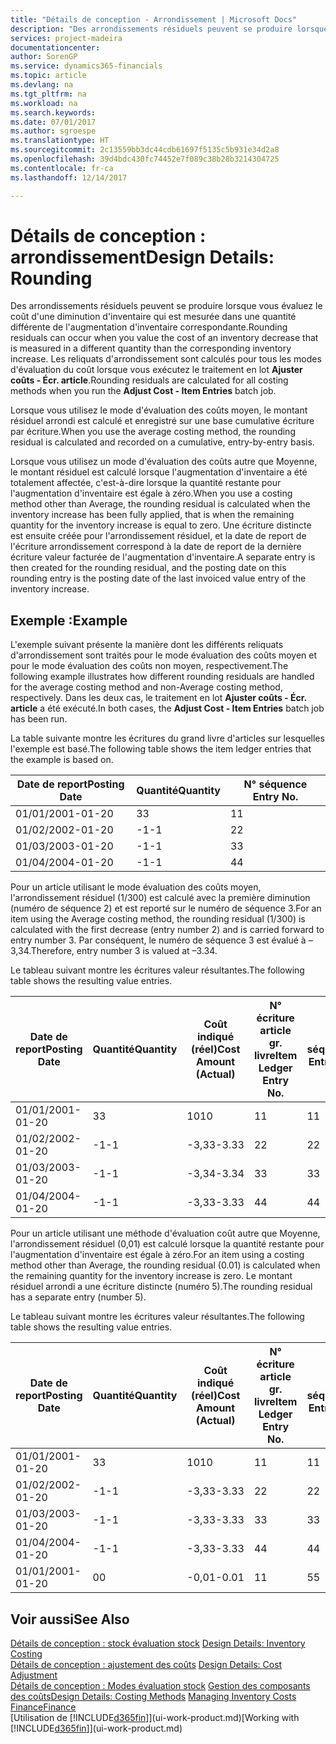 ```yaml
---
title: "Détails de conception - Arrondissement | Microsoft Docs"
description: "Des arrondissements résiduels peuvent se produire lorsque vous évaluez le coût d'une diminution d'inventaire qui est mesurée dans une quantité différente de l'augmentation d'inventaire correspondante. Les reliquats d'arrondissement sont calculés pour tous les modes d'évaluation du coût lorsque vous exécutez le traitement en lot **Ajuster coûts - Écr. article**."
services: project-madeira
documentationcenter: 
author: SorenGP
ms.service: dynamics365-financials
ms.topic: article
ms.devlang: na
ms.tgt_pltfrm: na
ms.workload: na
ms.search.keywords: 
ms.date: 07/01/2017
ms.author: sgroespe
ms.translationtype: HT
ms.sourcegitcommit: 2c13559bb3dc44cdb61697f5135c5b931e34d2a8
ms.openlocfilehash: 39d4bdc430fc74452e7f089c38b28b3214304725
ms.contentlocale: fr-ca
ms.lasthandoff: 12/14/2017

---
```

# <a name="design-details-rounding"></a><span data-ttu-id="b272d-104">Détails de conception : arrondissement</span><span class="sxs-lookup"><span data-stu-id="b272d-104">Design Details: Rounding</span></span>
<span data-ttu-id="b272d-105">Des arrondissements résiduels peuvent se produire lorsque vous évaluez le coût d'une diminution d'inventaire qui est mesurée dans une quantité différente de l'augmentation d'inventaire correspondante.</span><span class="sxs-lookup"><span data-stu-id="b272d-105">Rounding residuals can occur when you value the cost of an inventory decrease that is measured in a different quantity than the corresponding inventory increase.</span></span> <span data-ttu-id="b272d-106">Les reliquats d'arrondissement sont calculés pour tous les modes d'évaluation du coût lorsque vous exécutez le traitement en lot **Ajuster coûts - Écr. article**.</span><span class="sxs-lookup"><span data-stu-id="b272d-106">Rounding residuals are calculated for all costing methods when you run the **Adjust Cost - Item Entries** batch job.</span></span>  

 <span data-ttu-id="b272d-107">Lorsque vous utilisez le mode d'évaluation des coûts moyen, le montant résiduel arrondi est calculé et enregistré sur une base cumulative écriture par écriture.</span><span class="sxs-lookup"><span data-stu-id="b272d-107">When you use the average costing method, the rounding residual is calculated and recorded on a cumulative, entry-by-entry basis.</span></span>  

 <span data-ttu-id="b272d-108">Lorsque vous utilisez un mode d'évaluation des coûts autre que Moyenne, le montant résiduel est calculé lorsque l'augmentation d'inventaire a été totalement affectée, c'est-à-dire lorsque la quantité restante pour l'augmentation d'inventaire est égale à zéro.</span><span class="sxs-lookup"><span data-stu-id="b272d-108">When you use a costing method other than Average, the rounding residual is calculated when the inventory increase has been fully applied, that is when the remaining quantity for the inventory increase is equal to zero.</span></span> <span data-ttu-id="b272d-109">Une écriture distincte est ensuite créée pour l'arrondissement résiduel, et la date de report de l'écriture arrondissement correspond à la date de report de la dernière écriture valeur facturée de l'augmentation d'inventaire.</span><span class="sxs-lookup"><span data-stu-id="b272d-109">A separate entry is then created for the rounding residual, and the posting date on this rounding entry is the posting date of the last invoiced value entry of the inventory increase.</span></span>  

## <a name="example"></a><span data-ttu-id="b272d-110">Exemple :</span><span class="sxs-lookup"><span data-stu-id="b272d-110">Example</span></span>  
 <span data-ttu-id="b272d-111">L'exemple suivant présente la manière dont les différents reliquats d'arrondissement sont traités pour le mode évaluation des coûts moyen et pour le mode évaluation des coûts non moyen, respectivement.</span><span class="sxs-lookup"><span data-stu-id="b272d-111">The following example illustrates how different rounding residuals are handled for the average costing method and non-Average costing method, respectively.</span></span> <span data-ttu-id="b272d-112">Dans les deux cas, le traitement en lot **Ajuster coûts - Écr. article** a été exécuté.</span><span class="sxs-lookup"><span data-stu-id="b272d-112">In both cases, the **Adjust Cost - Item Entries** batch job has been run.</span></span>  

 <span data-ttu-id="b272d-113">La table suivante montre les écritures du grand livre d'articles sur lesquelles l'exemple est basé.</span><span class="sxs-lookup"><span data-stu-id="b272d-113">The following table shows the item ledger entries that the example is based on.</span></span>  

|<span data-ttu-id="b272d-114">Date de report</span><span class="sxs-lookup"><span data-stu-id="b272d-114">Posting Date</span></span>|<span data-ttu-id="b272d-115">Quantité</span><span class="sxs-lookup"><span data-stu-id="b272d-115">Quantity</span></span>|<span data-ttu-id="b272d-116">N° séquence </span><span class="sxs-lookup"><span data-stu-id="b272d-116">Entry No.</span></span>|  
|------------------|--------------|---------------|  
|<span data-ttu-id="b272d-117">01/01/20</span><span class="sxs-lookup"><span data-stu-id="b272d-117">01-01-20</span></span>|<span data-ttu-id="b272d-118">3</span><span class="sxs-lookup"><span data-stu-id="b272d-118">3</span></span>|<span data-ttu-id="b272d-119">1</span><span class="sxs-lookup"><span data-stu-id="b272d-119">1</span></span>|  
|<span data-ttu-id="b272d-120">01/02/20</span><span class="sxs-lookup"><span data-stu-id="b272d-120">02-01-20</span></span>|<span data-ttu-id="b272d-121">-1</span><span class="sxs-lookup"><span data-stu-id="b272d-121">-1</span></span>|<span data-ttu-id="b272d-122">2</span><span class="sxs-lookup"><span data-stu-id="b272d-122">2</span></span>|  
|<span data-ttu-id="b272d-123">01/03/20</span><span class="sxs-lookup"><span data-stu-id="b272d-123">03-01-20</span></span>|<span data-ttu-id="b272d-124">-1</span><span class="sxs-lookup"><span data-stu-id="b272d-124">-1</span></span>|<span data-ttu-id="b272d-125">3</span><span class="sxs-lookup"><span data-stu-id="b272d-125">3</span></span>|  
|<span data-ttu-id="b272d-126">01/04/20</span><span class="sxs-lookup"><span data-stu-id="b272d-126">04-01-20</span></span>|<span data-ttu-id="b272d-127">-1</span><span class="sxs-lookup"><span data-stu-id="b272d-127">-1</span></span>|<span data-ttu-id="b272d-128">4</span><span class="sxs-lookup"><span data-stu-id="b272d-128">4</span></span>|  

 <span data-ttu-id="b272d-129">Pour un article utilisant le mode évaluation des coûts moyen, l'arrondissement résiduel (1/300) est calculé avec la première diminution (numéro de séquence 2) et est reporté sur le numéro de séquence 3.</span><span class="sxs-lookup"><span data-stu-id="b272d-129">For an item using the Average costing method, the rounding residual (1/300) is calculated with the first decrease (entry number 2) and is carried forward to entry number 3.</span></span> <span data-ttu-id="b272d-130">Par conséquent, le numéro de séquence 3 est évalué à –3,34.</span><span class="sxs-lookup"><span data-stu-id="b272d-130">Therefore, entry number 3 is valued at –3.34.</span></span>  

 <span data-ttu-id="b272d-131">Le tableau suivant montre les écritures valeur résultantes.</span><span class="sxs-lookup"><span data-stu-id="b272d-131">The following table shows the resulting value entries.</span></span>  

|<span data-ttu-id="b272d-132">Date de report</span><span class="sxs-lookup"><span data-stu-id="b272d-132">Posting Date</span></span>|<span data-ttu-id="b272d-133">Quantité</span><span class="sxs-lookup"><span data-stu-id="b272d-133">Quantity</span></span>|<span data-ttu-id="b272d-134">Coût indiqué (réel)</span><span class="sxs-lookup"><span data-stu-id="b272d-134">Cost Amount (Actual)</span></span>|<span data-ttu-id="b272d-135">N° écriture article gr. livre</span><span class="sxs-lookup"><span data-stu-id="b272d-135">Item Ledger Entry No.</span></span>|<span data-ttu-id="b272d-136">N° séquence </span><span class="sxs-lookup"><span data-stu-id="b272d-136">Entry No.</span></span>|  
|------------------|--------------|----------------------------|---------------------------|---------------|  
|<span data-ttu-id="b272d-137">01/01/20</span><span class="sxs-lookup"><span data-stu-id="b272d-137">01-01-20</span></span>|<span data-ttu-id="b272d-138">3</span><span class="sxs-lookup"><span data-stu-id="b272d-138">3</span></span>|<span data-ttu-id="b272d-139">10</span><span class="sxs-lookup"><span data-stu-id="b272d-139">10</span></span>|<span data-ttu-id="b272d-140">1</span><span class="sxs-lookup"><span data-stu-id="b272d-140">1</span></span>|<span data-ttu-id="b272d-141">1</span><span class="sxs-lookup"><span data-stu-id="b272d-141">1</span></span>|  
|<span data-ttu-id="b272d-142">01/02/20</span><span class="sxs-lookup"><span data-stu-id="b272d-142">02-01-20</span></span>|<span data-ttu-id="b272d-143">-1</span><span class="sxs-lookup"><span data-stu-id="b272d-143">-1</span></span>|<span data-ttu-id="b272d-144">-3,33</span><span class="sxs-lookup"><span data-stu-id="b272d-144">-3.33</span></span>|<span data-ttu-id="b272d-145">2</span><span class="sxs-lookup"><span data-stu-id="b272d-145">2</span></span>|<span data-ttu-id="b272d-146">2</span><span class="sxs-lookup"><span data-stu-id="b272d-146">2</span></span>|  
|<span data-ttu-id="b272d-147">01/03/20</span><span class="sxs-lookup"><span data-stu-id="b272d-147">03-01-20</span></span>|<span data-ttu-id="b272d-148">-1</span><span class="sxs-lookup"><span data-stu-id="b272d-148">-1</span></span>|<span data-ttu-id="b272d-149">-3,34</span><span class="sxs-lookup"><span data-stu-id="b272d-149">-3.34</span></span>|<span data-ttu-id="b272d-150">3</span><span class="sxs-lookup"><span data-stu-id="b272d-150">3</span></span>|<span data-ttu-id="b272d-151">3</span><span class="sxs-lookup"><span data-stu-id="b272d-151">3</span></span>|  
|<span data-ttu-id="b272d-152">01/04/20</span><span class="sxs-lookup"><span data-stu-id="b272d-152">04-01-20</span></span>|<span data-ttu-id="b272d-153">-1</span><span class="sxs-lookup"><span data-stu-id="b272d-153">-1</span></span>|<span data-ttu-id="b272d-154">-3,33</span><span class="sxs-lookup"><span data-stu-id="b272d-154">-3.33</span></span>|<span data-ttu-id="b272d-155">4</span><span class="sxs-lookup"><span data-stu-id="b272d-155">4</span></span>|<span data-ttu-id="b272d-156">4</span><span class="sxs-lookup"><span data-stu-id="b272d-156">4</span></span>|  

 <span data-ttu-id="b272d-157">Pour un article utilisant une méthode d'évaluation coût autre que Moyenne, l'arrondissement résiduel (0,01) est calculé lorsque la quantité restante pour l'augmentation d'inventaire est égale à zéro.</span><span class="sxs-lookup"><span data-stu-id="b272d-157">For an item using a costing method other than Average, the rounding residual (0.01) is calculated when the remaining quantity for the inventory increase is zero.</span></span> <span data-ttu-id="b272d-158">Le montant résiduel arrondi a une écriture distincte (numéro 5).</span><span class="sxs-lookup"><span data-stu-id="b272d-158">The rounding residual has a separate entry (number 5).</span></span>  

 <span data-ttu-id="b272d-159">Le tableau suivant montre les écritures valeur résultantes.</span><span class="sxs-lookup"><span data-stu-id="b272d-159">The following table shows the resulting value entries.</span></span>  

|<span data-ttu-id="b272d-160">Date de report</span><span class="sxs-lookup"><span data-stu-id="b272d-160">Posting Date</span></span>|<span data-ttu-id="b272d-161">Quantité</span><span class="sxs-lookup"><span data-stu-id="b272d-161">Quantity</span></span>|<span data-ttu-id="b272d-162">Coût indiqué (réel)</span><span class="sxs-lookup"><span data-stu-id="b272d-162">Cost Amount (Actual)</span></span>|<span data-ttu-id="b272d-163">N° écriture article gr. livre</span><span class="sxs-lookup"><span data-stu-id="b272d-163">Item Ledger Entry No.</span></span>|<span data-ttu-id="b272d-164">N° séquence </span><span class="sxs-lookup"><span data-stu-id="b272d-164">Entry No.</span></span>|  
|------------------|--------------|----------------------------|---------------------------|---------------|  
|<span data-ttu-id="b272d-165">01/01/20</span><span class="sxs-lookup"><span data-stu-id="b272d-165">01-01-20</span></span>|<span data-ttu-id="b272d-166">3</span><span class="sxs-lookup"><span data-stu-id="b272d-166">3</span></span>|<span data-ttu-id="b272d-167">10</span><span class="sxs-lookup"><span data-stu-id="b272d-167">10</span></span>|<span data-ttu-id="b272d-168">1</span><span class="sxs-lookup"><span data-stu-id="b272d-168">1</span></span>|<span data-ttu-id="b272d-169">1</span><span class="sxs-lookup"><span data-stu-id="b272d-169">1</span></span>|  
|<span data-ttu-id="b272d-170">01/02/20</span><span class="sxs-lookup"><span data-stu-id="b272d-170">02-01-20</span></span>|<span data-ttu-id="b272d-171">-1</span><span class="sxs-lookup"><span data-stu-id="b272d-171">-1</span></span>|<span data-ttu-id="b272d-172">-3,33</span><span class="sxs-lookup"><span data-stu-id="b272d-172">-3.33</span></span>|<span data-ttu-id="b272d-173">2</span><span class="sxs-lookup"><span data-stu-id="b272d-173">2</span></span>|<span data-ttu-id="b272d-174">2</span><span class="sxs-lookup"><span data-stu-id="b272d-174">2</span></span>|  
|<span data-ttu-id="b272d-175">01/03/20</span><span class="sxs-lookup"><span data-stu-id="b272d-175">03-01-20</span></span>|<span data-ttu-id="b272d-176">-1</span><span class="sxs-lookup"><span data-stu-id="b272d-176">-1</span></span>|<span data-ttu-id="b272d-177">-3,33</span><span class="sxs-lookup"><span data-stu-id="b272d-177">-3.33</span></span>|<span data-ttu-id="b272d-178">3</span><span class="sxs-lookup"><span data-stu-id="b272d-178">3</span></span>|<span data-ttu-id="b272d-179">3</span><span class="sxs-lookup"><span data-stu-id="b272d-179">3</span></span>|  
|<span data-ttu-id="b272d-180">01/04/20</span><span class="sxs-lookup"><span data-stu-id="b272d-180">04-01-20</span></span>|<span data-ttu-id="b272d-181">-1</span><span class="sxs-lookup"><span data-stu-id="b272d-181">-1</span></span>|<span data-ttu-id="b272d-182">-3,33</span><span class="sxs-lookup"><span data-stu-id="b272d-182">-3.33</span></span>|<span data-ttu-id="b272d-183">4</span><span class="sxs-lookup"><span data-stu-id="b272d-183">4</span></span>|<span data-ttu-id="b272d-184">4</span><span class="sxs-lookup"><span data-stu-id="b272d-184">4</span></span>|  
|<span data-ttu-id="b272d-185">01/01/20</span><span class="sxs-lookup"><span data-stu-id="b272d-185">01-01-20</span></span>|<span data-ttu-id="b272d-186">0</span><span class="sxs-lookup"><span data-stu-id="b272d-186">0</span></span>|<span data-ttu-id="b272d-187">-0,01</span><span class="sxs-lookup"><span data-stu-id="b272d-187">-0.01</span></span>|<span data-ttu-id="b272d-188">1</span><span class="sxs-lookup"><span data-stu-id="b272d-188">1</span></span>|<span data-ttu-id="b272d-189">5</span><span class="sxs-lookup"><span data-stu-id="b272d-189">5</span></span>|  

## <a name="see-also"></a><span data-ttu-id="b272d-190">Voir aussi</span><span class="sxs-lookup"><span data-stu-id="b272d-190">See Also</span></span>  
 <span data-ttu-id="b272d-191">[Détails de conception : stock évaluation stock](design-details-inventory-costing.md) </span><span class="sxs-lookup"><span data-stu-id="b272d-191">[Design Details: Inventory Costing](design-details-inventory-costing.md) </span></span>  
 <span data-ttu-id="b272d-192">[Détails de conception : ajustement des coûts](design-details-cost-adjustment.md) </span><span class="sxs-lookup"><span data-stu-id="b272d-192">[Design Details: Cost Adjustment](design-details-cost-adjustment.md) </span></span>  
 <span data-ttu-id="b272d-193">[Détails de conception : Modes évaluation stock](design-details-costing-methods.md) [Gestion des composants des coûts](finance-manage-inventory-costs.md)</span><span class="sxs-lookup"><span data-stu-id="b272d-193">[Design Details: Costing Methods](design-details-costing-methods.md) [Managing Inventory Costs](finance-manage-inventory-costs.md)</span></span>  
 [<span data-ttu-id="b272d-194">Finance</span><span class="sxs-lookup"><span data-stu-id="b272d-194">Finance</span></span>](finance.md)  
 <span data-ttu-id="b272d-195">[Utilisation de [!INCLUDE[d365fin](includes/d365fin_md.md)]](ui-work-product.md)</span><span class="sxs-lookup"><span data-stu-id="b272d-195">[Working with [!INCLUDE[d365fin](includes/d365fin_md.md)]](ui-work-product.md)</span></span>

